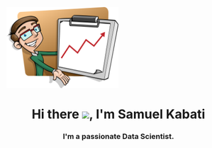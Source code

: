 
<a href="#"><img width="50%" height="auto" src="profile.png" height="80px"/></a>
<h1 align="center"> Hi there <img src = "https://raw.githubusercontent.com/MartinHeinz/MartinHeinz/master/wave.gif" width="30px">, I'm Samuel Kabati</> </h1>
<h3 align="center">I'm a passionate Data Scientist.</h3>
